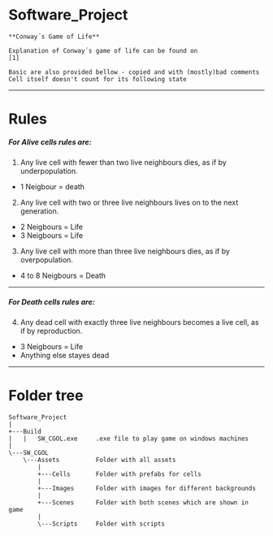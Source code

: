 # Software_Project
```
**Conway´s Game of Life**

Explanation of Conway´s game of life can be found on
[1]

Basic are also provided bellow - copied and with (mostly)bad comments 
Cell itself doesn't count for its following state
```
----------------------------------------------------------------------------------------------
# Rules
##### For Alive cells rules are:

1. Any live cell with fewer than two live neighbours dies, as if by underpopulation. 
  * 1 Neigbour = death

2. Any live cell with two or three live neighbours lives on to the next generation.
  * 2 Neigbours = Life
  * 3 Neigbours = Life

3. Any live cell with more than three live neighbours dies, as if by overpopulation.
  * 4 to 8 Neigbours = Death

----------------------------------------------------------------------------------------------

##### For Death cells rules are:

4. Any dead cell with exactly three live neighbours becomes a live cell, as if by reproduction.

  * 3 Neigbours = Life
  * Anything else stayes dead

----------------------------------------------------------------------------------------------
# Folder tree
```
Software_Project
|   
+---Build
|   |   SW_CGOL.exe     .exe file to play game on windows machines
|   
\---SW_CGOL   
    \---Assets          Folder with all assets
        |   
        +---Cells       Folder with prefabs for cells
        |       
        +---Images      Folder with images for different backgrounds
        |       
        +---Scenes      Folder with both scenes which are shown in game
        |       
        \---Scripts     Folder with scripts
```
[1]: https://en.wikipedia.org/wiki/Conway%27s_Game_of_Life
